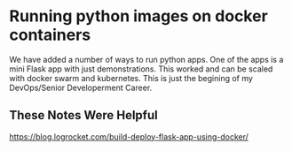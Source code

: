 # Running python images on docker containers

We have added a number of ways to run python apps. One of the apps is a mini Flask app with just demonstrations. This worked and can be scaled with docker swarm and kubernetes. This is just the begining of my DevOps/Senior Developerment Career. 

## These Notes Were Helpful

https://blog.logrocket.com/build-deploy-flask-app-using-docker/